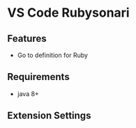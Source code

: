 # VS Code Rubysonari


## Features

* Go to definition for Ruby


## Requirements

* java 8+

## Extension Settings


